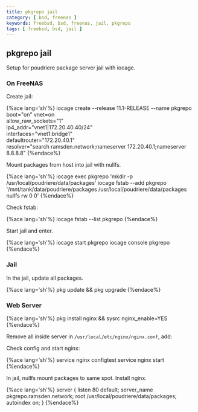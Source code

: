 ```yaml
---
title: pkgrepo jail
category: [ bsd, freenas ]
keywords: freebsd, bsd, freenas, jail, pkgrepo
tags: [ freebsd, bsd, jail ]
---
```


## pkgrepo jail

Setup for poudriere package server jail with iocage.

### On FreeNAS

Create jail:

{%ace lang='sh'%}
iocage create --release 11.1-RELEASE --name pkgrepo \
          boot="on" vnet=on \
          allow_raw_sockets="1" \
          ip4_addr="vnet1|172.20.40.40/24" \
          interfaces="vnet1:bridge1" \
          defaultrouter="172.20.40.1" \
          resolver="search ramsden.network;nameserver 172.20.40.1;nameserver 8.8.8.8"
{%endace%}

Mount packages from host into jail with nullfs.

{%ace lang='sh'%}
iocage exec pkgrepo 'mkdir -p /usr/local/poudriere/data/packages'
iocage fstab --add pkgrepo '/mnt/tank/data/poudriere/packages /usr/local/poudriere/data/packages nullfs rw 0 0'
{%endace%}

Check fstab:

{%ace lang='sh'%}
iocage fstab --list pkgrepo
{%endace%}

Start jail and enter.

{%ace lang='sh'%}
iocage start pkgrepo
iocage console pkgrepo
{%endace%}

### Jail

In the jail, update all packages.

{%ace lang='sh'%}
pkg update && pkg upgrade
{%endace%}

### Web Server

{%ace lang='sh'%}
pkg install nginx && sysrc nginx_enable=YES
{%endace%}

Remove all inside server in ```/usr/local/etc/nginx/nginx.conf```, add:

Check config and start nginx:

{%ace lang='sh'%}
service nginx configtest
service nginx start
{%endace%}

In jail, nullfs mount packages to same spot. Install nginx.

{%ace lang='sh'%}
server {
    listen 80 default;
    server_name pkgrepo.ramsden.network;
    root /usr/local/poudriere/data/packages;
    autoindex on;
}
{%endace%}
